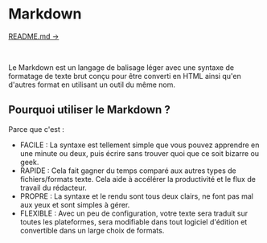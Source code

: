 # Markdown

[README.md ->](./README.md)

<br/>

Le Markdown est un langage de balisage léger avec une syntaxe de formatage de texte brut conçu pour être converti en HTML ainsi qu'en d'autres format en utilisant un outil du même nom. 

## Pourquoi utiliser le Markdown ?
Parce que c'est :

* FACILE : La syntaxe est tellement simple que vous pouvez apprendre en une minute ou deux, puis écrire sans trouver quoi que ce soit bizarre ou geek.
* RAPIDE : Cela fait gagner du temps comparé aux autres types de fichiers/formats texte. Cela aide à accélérer la productivité et le flux de travail du rédacteur.
* PROPRE : La syntaxe et le rendu sont tous deux clairs, ne font pas mal aux yeux et sont simples à gérer.
* FLEXIBLE : Avec un peu de configuration, votre texte sera traduit sur toutes les plateformes, sera modifiable dans tout logiciel d'édition et convertible dans un large choix de formats.